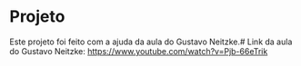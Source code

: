# Projeto
Este projeto foi feito com a ajuda da aula do Gustavo Neitzke.#
Link da aula do Gustavo Neitzke: https://www.youtube.com/watch?v=Pjb-66eTrik
